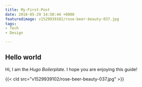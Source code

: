 ```yaml
---
title: My-First-Post
date: 2018-05-29 14:50:44 +0000
featuredimage: v1529939102/rose-beer-beauty-037.jpg
tags:
- Tech
- Design

---
```

## Hello world

Hi, I am the _Hugo Boilerplate_. I hope you are enjoying this guide!

{{< cld src="v1529939102/rose-beer-beauty-037.jpg" >}}
